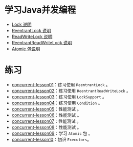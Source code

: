 学习Java并发编程
=========================

- [Lock 说明](doc/Lock.md)
- [ReentrantLock 说明](doc/ReentrantLock.md)
- [ReadWriteLock 说明](doc/ReadWriteLock.md)
- [ReentrantReadWriteLock 说明](doc/ReentrantReadWriteLock.md)
- [Atomic 包说明](doc/Atomic.md)



练习
===================

- [concurrent-lesson01](concurrent-lesson01)：练习使用 `ReentrantLock` 。
- [concurrent-lesson02](concurrent-lesson02)：练习使用 `ReentrantReadWriteLock` 。
- [concurrent-lesson03](concurrent-lesson03)：练习使用 `LockSupport` 。
- [concurrent-lesson04](concurrent-lesson04)：练习使用 `Condition` 。
- [concurrent-lesson05](concurrent-lesson05)：性能测试 。
- [concurrent-lesson06](concurrent-lesson06)：性能测试 。
- [concurrent-lesson07](concurrent-lesson07)：性能测试 。
- [concurrent-lesson08](concurrent-lesson08)：性能测试 。
- [concurrent-lesson09](concurrent-lesson09)：学习 `Atomic` 包 。
- [concurrent-lesson10](concurrent-lesson10)：初识 `Executors`。 